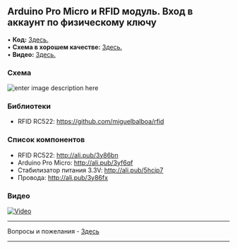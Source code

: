 ## Arduino Pro Micro и RFID модуль. Вход в аккаунт по физическому ключу
• **Код:** [Здесь.](/all_here/110/code.txt)  
• **Схема в хорошем качестве:** [Здесь.](https://i.imgur.com/CesxWfE.jpg)  
• **Видео:** [Здесь.](https://youtu.be/mnTJ_KKey8Y)  

### Схема
![enter image description here](https://i.imgur.com/CesxWfE.jpg)

### Библиотеки
- RFID RC522: https://github.com/miguelbalboa/rfid

### Список компонентов
- RFID RC522: http://ali.pub/3y86bn  
- Arduino Pro Micro: http://ali.pub/3yf6qf  
- Стабилизатор питания 3.3V: http://ali.pub/5hcjp7  
- Провода: http://ali.pub/3y86fx  

### Видео
[![Video](https://img.youtube.com/vi/mnTJ_KKey8Y/maxresdefault.jpg)](https://youtu.be/mnTJ_KKey8Y)

---

Вопросы и пожелания - [Здесь](https://www.youtube.com/c/Bytevideo/)

---
